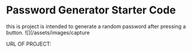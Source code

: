 # Password Generator Starter Code
this is project is intended to generate a random password after pressing a button.
![](/assets/images/capture



URL OF PROJECT:
